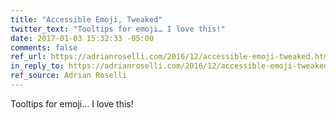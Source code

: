 ```yaml
---
title: "Accessible Emoji, Tweaked"
twitter_text: "Tooltips for emoji… I love this!"
date: 2017-01-03 15:32:33 -05:00
comments: false
ref_url: https://adrianroselli.com/2016/12/accessible-emoji-tweaked.html
in_reply_to: https://adrianroselli.com/2016/12/accessible-emoji-tweaked.html
ref_source: Adrian Roselli
---
```


Tooltips for emoji… I love this!